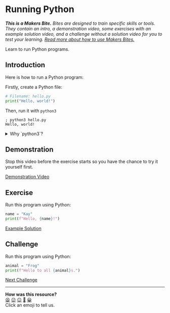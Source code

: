 # Running Python

_**This is a Makers Bite.** Bites are designed to train specific skills or
tools. They contain an intro, a demonstration video, some exercises with an
example solution video, and a challenge without a solution video for you to test
your learning. [Read more about how to use Makers
Bites.](https://github.com/makersacademy/course/blob/main/labels/bites.md)_

Learn to run Python programs.

## Introduction

Here is how to run a Python program:

Firstly, create a Python file:

```python
# Filename: hello.py
print("Hello, world!")
```

Then, run it with `python3`

```shell
; python3 hello.py
Hello, world!
```

<details>
  <summary>Why `python3`?</summary>

  There are two major versions of Python in use: Python 2 and Python 3. Most new
  development is done in Python 3. On macOS, the `python` command is Python 2
  (not recommended) and the `python3` command is Python 3.

  When you set up your projects in future you can make it so `python` runs
  Python 3, but we'll use `python3` here to avoid confusion.

</details>

## Demonstration

Stop this video before the exercise starts so you have the chance to try it
yourself first.

[Demonstration Video](https://www.youtube.com/watch?v=sxkGQeNvqTM&t=0s)

## Exercise

Run this program using Python:

```python
name = "Kay"
print(f"Hello, {name}!")
```

[Example Solution](https://www.youtube.com/watch?v=sxkGQeNvqTM&t=63s)

## Challenge

Run this program using Python:

```python
animal = "Frog"
print(f"Hello to all {animal}s.")
```


[Next Challenge](02_the_python_repl_bite.md)

<!-- BEGIN GENERATED SECTION DO NOT EDIT -->

---

**How was this resource?**  
[😫](https://airtable.com/shrUJ3t7KLMqVRFKR?prefill_Repository=makersacademy/python-data-engineering-challenges&prefill_File=bites/01_running_python_bite.md&prefill_Sentiment=😫) [😕](https://airtable.com/shrUJ3t7KLMqVRFKR?prefill_Repository=makersacademy/python-data-engineering-challenges&prefill_File=bites/01_running_python_bite.md&prefill_Sentiment=😕) [😐](https://airtable.com/shrUJ3t7KLMqVRFKR?prefill_Repository=makersacademy/python-data-engineering-challenges&prefill_File=bites/01_running_python_bite.md&prefill_Sentiment=😐) [🙂](https://airtable.com/shrUJ3t7KLMqVRFKR?prefill_Repository=makersacademy/python-data-engineering-challenges&prefill_File=bites/01_running_python_bite.md&prefill_Sentiment=🙂) [😀](https://airtable.com/shrUJ3t7KLMqVRFKR?prefill_Repository=makersacademy/python-data-engineering-challenges&prefill_File=bites/01_running_python_bite.md&prefill_Sentiment=😀)  
Click an emoji to tell us.

<!-- END GENERATED SECTION DO NOT EDIT -->
